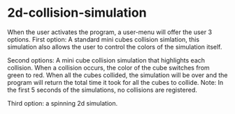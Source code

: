 # 2d-collision-simulation


When the user activates the program, a user-menu will offer the user 3 options.
First option: A standard mini cubes collision simlation, this simulation also allows the user to control the colors of the simulation itself.

Second options: A mini cube collision simulation that highlights each collision. When a collision occurs, the color of the cube switches from green to red.
When all the cubes collided, the simulation will be over and the program will return the total time it took for all the cubes to collide.
Note: In the first 5 seconds of the simulations, no collisions are registered.


Third option: a spinning 2d simulation.

